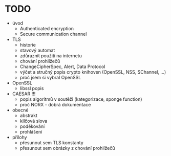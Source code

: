 # TODO

* úvod
    * Authenticated encryption
    * Secure communication channel
* TLS
    * historie
    * stavový automat
    * zdůraznit použití na internetu
    * chování prohlížečů
    * ChangeCipherSpec, Alert, Data Protocol
    * výčet a stručný popis crypto knihoven (OpenSSL, NSS, SChannel, ...)
    * proč jsem si vybral OpenSSL
* OpenSSL
    * libssl popis
* CAESAR !!!
    * popis algoritmů v soutěži (kategorizace, sponge function)
    * proč NORX - dobrá dokumentace
* obecné
    * abstrakt
    * klíčová slova
    * poděkování
    * prohlášení
* přílohy
    * přesunout sem TLS konstanty
    * přesunout sem obrázky z chování prohlížečů
